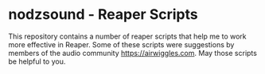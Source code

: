 # nodzsound - Reaper Scripts

This repository contains a number of reaper scripts that help me to work more effective in Reaper. Some of these scripts were suggestions by members of the audio community https://airwiggles.com. May those scripts be helpful to you. 
